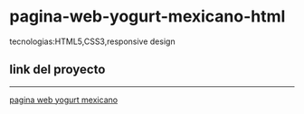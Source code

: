 # pagina-web-yogurt-mexicano-html
 tecnologias:HTML5,CSS3,responsive design
 
 
## link del proyecto
 ------
 
 <a href="https://xbernardoalvez66.github.io/pagina-web-yogurt-mexicano-html/pagina-web-yogurt-mexicano-html/index.html">pagina web yogurt mexicano</a>
